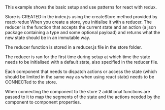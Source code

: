 This example shows the basic setup and use patterns for react with redux.

Store is CREATED in the index.js using the createStore method provided by react-redux
When you create a store, you initialise it with a reducer.
The reducer is the function that accepts the current state and an action (a json package containing a type and some optional payload) and returns what the new state should be in an immutable way.

The reducer function is stored in a reducer.js file in the store folder.

The reducer is ran for the first time during setup at which time the state needs to be initialised with a default state, also specified in the reducer file.

Each component that needs to dispatch actions or access the state (which should be limited in the same way as when using react state) needs to be CONNECTed to the store.

When connecting the component to the store 2 additional functions are passed to it to map the segments of the state and the actions needed by the component to component properties.
